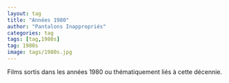 ```yaml
---
layout: tag
title: "Années 1980"
author: "Pantalons Inappropriés"
categories: tag
tags: [tag,1980s]
tag: 1980s
image: tags/1980s.jpg
---
```


Films sortis dans les années 1980 ou thématiquement liés à cette décennie.
